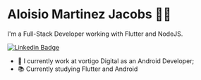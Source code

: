 <!--
**aloisiomartinez/aloisiomartinez** is a ✨ _special_ ✨ repository because its `README.md` (this file) appears on your GitHub profile.

Here are some ideas to get you started:

- 🔭 I’m currently working ...
- 🌱 I’m currently learning ...
- 👯 I’m looking to collaborate on ...
- 🤔 I’m looking for help with ...
- 💬 Ask me about ...
- 📫 How to reach me: ...
- 😄 Pronouns: I 
- ⚡ Fun fact: ...
-->

# Aloisio Martinez Jacobs :man_technologist:

I'm a Full-Stack Developer working with Flutter and NodeJS.


[![Linkedin Badge](https://img.shields.io/badge/-LinkedIn-blue?style=flat-square&logo=Linkedin&logoColor=white&link=https://www.linkedin.com/in/aloisiomartinez/)](https://www.linkedin.com/in/aloisiomartinez/)

 - 🔭 I currently work at vortigo Digital as an Android Developer;
 - 📚 Currently studying Flutter and Android

